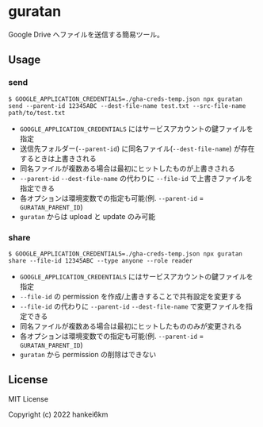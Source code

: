 # guratan

Google Drive へファイルを送信する簡易ツール。

## Usage

### send

```
$ GOOGLE_APPLICATION_CREDENTIALS=./gha-creds-temp.json npx guratan send --parent-id 12345ABC --dest-file-name test.txt --src-file-name path/to/test.txt
```

- `GOOGLE_APPLICATION_CREDENTIALS` にはサービスアカウントの鍵ファイルを指定
- 送信先フォルダー(`--parent-id`) に同名ファイル(`--dest-file-name`) が存在するときは上書きされる
- 同名ファイルが複数ある場合は最初にヒットしたものが上書きされる
- `--parent-id` `--dest-file-name` の代わりに `--file-id` で上書きファイルを指定できる
- 各オプションは環境変数での指定も可能(例. `--parent-id` = `GURATAN_PARENT_ID`)
- `guratan` からは upload と update のみ可能

### share

```
$ GOOGLE_APPLICATION_CREDENTIALS=./gha-creds-temp.json npx guratan share --file-id 12345ABC --type anyone --role reader
```

- `GOOGLE_APPLICATION_CREDENTIALS` にはサービスアカウントの鍵ファイルを指定
- `--file-id` の permission を作成/上書きすることで共有設定を変更する
- `--file-id` の代わりに `--parent-id` `--dest-file-name` で変更ファイルを指定できる
- 同名ファイルが複数ある場合は最初にヒットしたもののみが変更される
- 各オプションは環境変数での指定も可能(例. `--parent-id` = `GURATAN_PARENT_ID`)
- `guratan` から permission の削除はできない

## License

MIT License

Copyright (c) 2022 hankei6km
